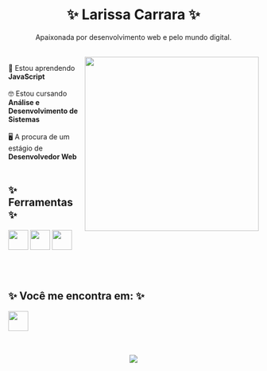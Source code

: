 <h1 align="center"> ✨ Larissa Carrara ✨</h1>
<p align="center"> Apaixonada por desenvolvimento web e pelo mundo digital.  </p>
<br>
<img align="right" src="https://github.com/Lari-C/lari-c/assets/100985828/e87c8861-52f7-4a29-baef-e3e48cf12fd4" widht="350px" height="350px">

📒 Estou aprendendo <b> JavaScript </b>
<br><br>
🤓 Estou cursando <b> Análise e Desenvolvimento de Sistemas </b>
<br><br>
🖥️ A procura de um estágio de <b> Desenvolvedor Web </b>
<br><br>

<h2>✨ Ferramentas ✨</h2>

<img src="https://cdn.jsdelivr.net/gh/devicons/devicon/icons/html5/html5-original-wordmark.svg" widht="40px" height="40px"/> <img src="https://cdn.jsdelivr.net/gh/devicons/devicon/icons/css3/css3-original-wordmark.svg" widht="40px" height="40px"/> <img src="https://cdn.jsdelivr.net/gh/devicons/devicon/icons/javascript/javascript-original.svg" widht="40px" height="40px"/>
          
<br><br>

<h2>✨ Você me encontra em: ✨</h2>
<a href="https://www.linkedin.com/in/larissa-carrara-477850251/" target="_blank"> <img src="https://cdn.jsdelivr.net/gh/devicons/devicon/icons/linkedin/linkedin-original.svg" widht="40px" height="40px"/> </a>      
<br><br><br>

<p align="center">
  <img src="https://tenor.com/pt-BR/view/cat-reading-book-plan-kitty-gif-5764668.gif"">
</p>
